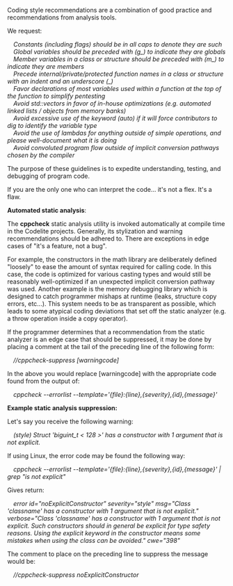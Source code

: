 Coding style recommendations are a combination of good practice and recommendations from analysis tools.  

We request:  

&emsp;*Constants (including flags) should be in all caps to denote they are such*  
&emsp;*Global variables should be preceded with (g_) to indicate they are globals*  
&emsp;*Member variables in a class or structure should be preceded with (m_) to indicate they are members*  
&emsp;*Precede internal/private/protected function names in a class or structure with an indent and an underscore (_)*  
&emsp;*Favor declarations of most variables used within a function at the top of the function to simplify pentesting*  
&emsp;*Avoid std::vectors in favor of in-house optimizations (e.g. automated linked lists / objects from memory banks)*  
&emsp;*Avoid excessive use of the keyword (auto) if it will force contributors to dig to identify the variable type*  
&emsp;*Avoid the use of lambdas for anything outside of simple operations, and please well-document what it is doing*  
&emsp;*Avoid convoluted program flow outside of implicit conversion pathways chosen by the compiler*  

The purpose of these guidelines is to expedite understanding, testing, and debugging of program code.  

If you are the only one who can interpret the code... it's not a flex. It's a flaw.  


**Automated static analysis**:  
  
The **cppcheck** static analysis utility is invoked automatically at compile time in the Codelite projects.  Generally, its stylization and warning recommendations should be adhered to. There are exceptions in edge cases of "it's a feature, not a bug".  

For example, the constructors in the math library are deliberately defined "loosely" to ease the amount of syntax required for calling code. In this case, the code is optimized for various casting types and would still be reasonably well-optimized if an unexpected implicit conversion pathway was used. Another example is the memory debugging library which is designed to catch programmer mishaps at runtime (leaks, structure copy errors, etc...). This system needs to be as transparent as possible, which leads to some atypical coding deviations that set off the static analyzer (e.g. a throw operation inside a copy operator).  

If the programmer determines that a recommendation from the static analyzer is an edge case that should be suppressed, it may be done by placing a comment at the tail of the preceding line of the following form:  

&emsp;*//cppcheck-suppress [warningcode]*  

In the above you would replace [warningcode] with the appropriate code found from the output of:  

&emsp;*cppcheck --errorlist --template='{file}:{line},{severity},{id},{message}'*  


**Example static analysis suppression:**  

Let's say you receive the following warning:  

&emsp;*(style) Struct 'biguint_t < 128 >' has a constructor with 1 argument that is not explicit.*  

If using Linux, the error code may be found the following way:  

&emsp;*cppcheck --errorlist --template='{file}:{line},{severity},{id},{message}' | grep "is not explicit"*  

Gives return:  

&emsp;*error id="noExplicitConstructor" severity="style" msg="Class &apos;classname&apos; has a constructor with 1 argument that is not explicit." verbose="Class &apos;classname&apos; has a constructor with 1 argument that is not explicit. Such constructors should in general be explicit for type safety reasons. Using the explicit keyword in the constructor means some mistakes when using the class can be avoided." cwe="398"*  

The comment to place on the preceding line to suppress the message would be:  

&emsp;*//cppcheck-suppress noExplicitConstructor*

